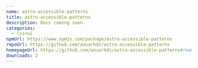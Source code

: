 ```yaml
---
name: astro-accessible-patterns
title: astro-accessible-patterns
description: Docs coming soon.
categories:
  - css+ui
npmUrl: https://www.npmjs.com/package/astro-accessible-patterns
repoUrl: https://github.com/anuarhdz/astro-accessible-patterns
homepageUrl: https://github.com/anuarhdz/astro-accessible-patterns#readme
downloads: 2
---
```

